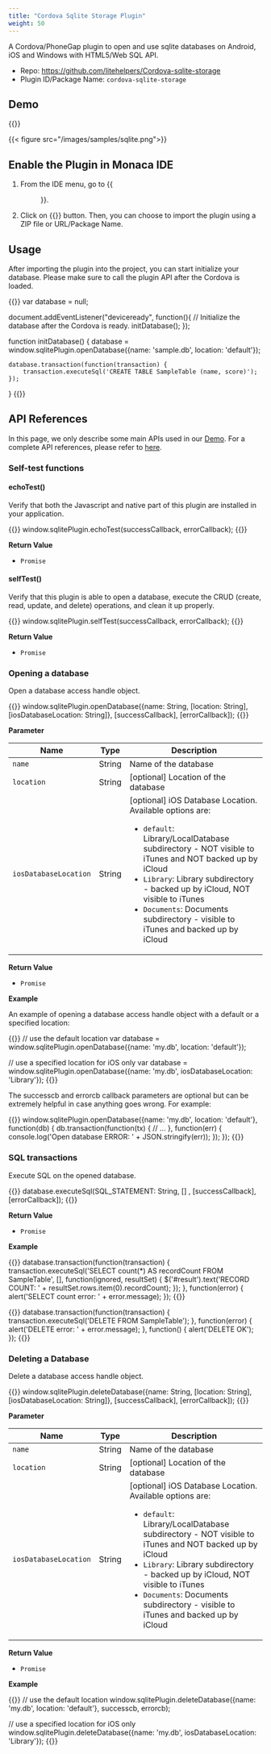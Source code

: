 ```yaml
---
title: "Cordova Sqlite Storage Plugin"
weight: 50
---
```


A Cordova/PhoneGap plugin to open and use sqlite databases on Android, iOS and Windows with HTML5/Web SQL API.

- Repo: https://github.com/litehelpers/Cordova-sqlite-storage
- Plugin ID/Package Name: `cordova-sqlite-storage`

## Demo 

{{<import pid="5ac33652e78885cd208b4567" title="Sqlite Storage Plugin Demo">}}

{{< figure src="/images/samples/sqlite.png">}}

## Enable the Plugin in Monaca IDE

1.  From the IDE menu, go to {{<menu menu1="Config" menu2="Manage Cordova Plugins">}}.

2.  Click on {{<guilabel name="Import Cordova Plugin">}} button. Then, you can choose to import the plugin using a ZIP file or URL/Package Name. 

## Usage

After importing the plugin into the project, you can start initialize your database. Please make sure to call the plugin API after the Cordova is loaded. 

{{<highlight javascript>}}
var database = null;

document.addEventListener("deviceready", function(){
    // Initialize the database after the Cordova is ready.
    initDatabase();
});

function initDatabase() {
    database = window.sqlitePlugin.openDatabase({name: 'sample.db', location: 'default'});

    database.transaction(function(transaction) {
        transaction.executeSql('CREATE TABLE SampleTable (name, score)');
    });
}
{{</highlight>}}

## API References

In this page, we only describe some main APIs used in our [Demo](https://monaca.mobi/directimport?pid=5ac33652e78885cd208b4567). For a complete API references, please refer to [here](https://github.com/litehelpers/Cordova-sqlite-storage).

### Self-test functions

#### echoTest()

Verify that both the Javascript and native part of this plugin are installed in your application.

{{<highlight javascript>}}
window.sqlitePlugin.echoTest(successCallback, errorCallback);
{{</highlight>}}

**Return Value**

- `Promise`

#### selfTest()

Verify that this plugin is able to open a database, execute the CRUD (create, read, update, and delete) operations, and clean it up properly.

{{<highlight javascript>}}
window.sqlitePlugin.selfTest(successCallback, errorCallback);
{{</highlight>}}

**Return Value**

- `Promise`

### Opening a database

Open a database access handle object.

{{<highlight javascript>}}
window.sqlitePlugin.openDatabase({name: String, [location: String], [iosDatabaseLocation: String]}, [successCallback], [errorCallback]);
{{</highlight>}}

**Parameter**

Name | Type | Description
-----|------|-------------
`name` | String | Name of the database
`location` | String | [optional] Location of the database
`iosDatabaseLocation` | String | [optional] iOS Database Location. Available options are: <ul><li>`default`: Library/LocalDatabase subdirectory - NOT visible to iTunes and NOT backed up by iCloud</li><li>`Library`: Library subdirectory - backed up by iCloud, NOT visible to iTunes</li><li>`Documents`: Documents subdirectory - visible to iTunes and backed up by iCloud</li></ul>

**Return Value**

- `Promise` 

**Example**

An example of opening a database access handle object with a default or a specified location:

{{<highlight javascript>}}
// use the default location
var database = window.sqlitePlugin.openDatabase({name: 'my.db', location: 'default'});

// use a specified location for iOS only
var database = window.sqlitePlugin.openDatabase({name: 'my.db', iosDatabaseLocation: 'Library'});
{{</highlight>}}

The successcb and errorcb callback parameters are optional but can be extremely helpful in case anything goes wrong. For example:

{{<highlight javascript>}}
window.sqlitePlugin.openDatabase({name: 'my.db', location: 'default'}, function(db) {
  db.transaction(function(tx) {
    // ...
  }, function(err) {
    console.log('Open database ERROR: ' + JSON.stringify(err));
  });
});
{{</highlight>}}

### SQL transactions

Execute SQL on the opened database.

{{<highlight javascript>}}
database.executeSql(SQL_STATEMENT: String, [] , [successCallback], [errorCallback]);
{{</highlight>}}

**Return Value**

- `Promise` 

**Example**

{{<highlight javascript>}}
database.transaction(function(transaction) {
    transaction.executeSql('SELECT count(*) AS recordCount FROM SampleTable', [], function(ignored, resultSet) {
        $('#result').text('RECORD COUNT: ' + resultSet.rows.item(0).recordCount);
    });
}, function(error) {
    alert('SELECT count error: ' + error.message);
});
{{</highlight>}}

{{<highlight javascript>}}
database.transaction(function(transaction) {
    transaction.executeSql('DELETE FROM SampleTable');
}, function(error) {
    alert('DELETE error: ' + error.message);
}, function() {
    alert('DELETE OK');
});
{{</highlight>}}

### Deleting a Database

Delete a database access handle object.

{{<highlight javascript>}}
window.sqlitePlugin.deleteDatabase({name: String, [location: String], [iosDatabaseLocation: String]}, [successCallback], [errorCallback]);
{{</highlight>}}

**Parameter**

Name | Type | Description
-----|------|-------------
`name` | String | Name of the database
`location` | String | [optional] Location of the database
`iosDatabaseLocation` | String | [optional] iOS Database Location. Available options are: <ul><li>`default`: Library/LocalDatabase subdirectory - NOT visible to iTunes and NOT backed up by iCloud</li><li>`Library`: Library subdirectory - backed up by iCloud, NOT visible to iTunes</li><li>`Documents`: Documents subdirectory - visible to iTunes and backed up by iCloud</li></ul>

**Return Value**

- `Promise` 

**Example**

{{<highlight javascript>}}
// use the default location
window.sqlitePlugin.deleteDatabase({name: 'my.db', location: 'default'}, successcb, errorcb);

// use a specified location for iOS only
window.sqlitePlugin.deleteDatabase({name: 'my.db', iosDatabaseLocation: 'Library'});
{{</highlight>}}